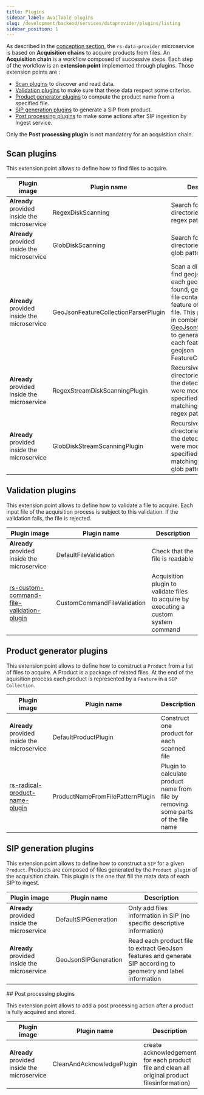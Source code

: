 ```yaml
---
title: Plugins
sidebar_label: Available plugins
slug: /development/backend/services/dataprovider/plugins/listing
sidebar_position: 1
---
```


As described in the [conception section](../dataprovider-conception.md), the `rs-data-provider` microservice is based on **Acquisition
chains** to
acquire products from files. An **Acquisition chain** is a workflow composed of successive steps. Each step of the
workflow is an **extension point** implemented through plugins. Those extension points are :

* [Scan plugins](#scan-plugins) to discover and read data.
* [Validation plugins](#validation-plugins) to make sure that these data respect some criterias.
* [Product generator plugins](#product-generator-plugins) to compute the product name from a specified file.
* [SIP generation plugins](#sip-generation-plugins) to generate a SIP from product.
* [Post processing plugins](#post-processing-plugins) to make some actions after SIP ingestion by Ingest
  service.

Only the **Post processing plugin** is not mandatory for an acquisition chain.

## Scan plugins

This extension point allows to define how to find files to acquire.

| Plugin image                                 | Plugin name                          | Description                                                                                                                                                                                                                                                                                                                                                                                                                                                                               |
| -------------------------------------------- | ------------------------------------ | ----------------------------------------------------------------------------------------------------------------------------------------------------------------------------------------------------------------------------------------------------------------------------------------------------------------------------------------------------------------------------------------------------------------------------------------------------------------------------------------- |
| **Already** provided inside the microservice | RegexDiskScanning                    | Search for files in local directories matching a regex pattern                                                                                                                                                                                                                                                                                                                                                                                                                          |
| **Already** provided inside the microservice | GlobDiskScanning                     | Search for files in local directories matching a glob pattern                                                                                                                                                                                                                                                                                                                                                                                                                           |
| **Already** provided inside the microservice | GeoJsonFeatureCollectionParserPlugin | Scan a directory to find geojson files. For each geojson file found, generate a json file containing each feature of the geojson file. This plugin is used in combination with the [GeoJsonSIPGeneration](https://github.com/RegardsOss/regards-backend/blob/master/rs-dataprovider/acquisition/acquisition-service/src/main/java/fr/cnes/regards/modules/acquisition/service/plugins/GeoJsonSIPGeneration.java) to generate one SIP for each feature of a geojson FeatureCollection file |
| **Already** provided inside the microservice | RegexStreamDiskScanningPlugin        | Recursively scan directories and stream the detected files that were modified after the specified date and matching the given regex pattern                                                                                                                                                                                                                                                                                                                                                          |
| **Already** provided inside the microservice | GlobDiskStreamScanningPlugin         | Recursively scan directories and stream the detected files that were modified after the specified date and matching the given glob pattern                                                                                                                                                                                                                                                                                                                                                           |


## Validation plugins

This extension point allows to define how to validate a file to acquire. Each input file of the acquisition process is subject to this validation. If the validation fails, the file is rejected.

| Plugin image                                                                                                                                              | Plugin name                 | Description                                                                          |
| --------------------------------------------------------------------------------------------------------------------------------------------------------- | --------------------------- | ------------------------------------------------------------------------------------ |
| **Already** provided <br/>inside the microservice                                                                                                         | DefaultFileValidation       | Check that the file is readable                                                      |
| [rs-custom-command-file-validation-plugin](https://github.com/RegardsOss/regards-plugins/tree/master/dataprovider-plugins/custom-command-file-validation) | CustomCommandFileValidation | Acquisition plugin to validate files to acquire by executing a custom system command |

## Product generator plugins

This extension point allows to define how to construct a `Product` from a list of files to acquire. A Product is a package of related files. At the end of the aquisition process each product is represented by a `Feature` in a `SIP Collection`.

| Plugin image                                                                                                                          | Plugin name                      | Description                                                                        |
| ------------------------------------------------------------------------------------------------------------------------------------- | -------------------------------- | ---------------------------------------------------------------------------------- |
| **Already** provided <br/>inside the microservice                                                                                     | DefaultProductPlugin             | Construct one product for each scanned file                                        |
| [rs-radical-product-name-plugin](https://github.com/RegardsOss/regards-plugins/tree/master/dataprovider-plugins/radical-product-name) | ProductNameFromFilePatternPlugin | Plugin to calculate product name from file by removing some parts of the file name |

## SIP generation plugins

This extension point allows to define how to construct a `SIP` for a given `Product`. Products are composed of files generated by the `Product plugin` of the acquisition chain. This plugin is the one that fill the mata data of each SIP to ingest.

| Plugin image                                      | Plugin name          | Description                                                                                                     |
| ------------------------------------------------- | -------------------- | --------------------------------------------------------------------------------------------------------------- |
| **Already** provided <br/>inside the microservice | DefaultSIPGeneration | Only add files information in SIP (no specific descriptive information)                                         |
| **Already** provided <br/>inside the microservice | GeoJsonSIPGeneration | Read each product file to extract GeoJson features and generate SIP according to geometry and label information |

## Post processing plugins

This extension point allows to add a post processing action after a product is fully acquired and stored.

| Plugin image                                      | Plugin name               | Description                                                                                   |
| ------------------------------------------------- | ------------------------- | --------------------------------------------------------------------------------------------- |
| **Already** provided <br/>inside the microservice | CleanAndAcknowledgePlugin | create acknowledgement for each product file and clean all original product filesinformation) |
